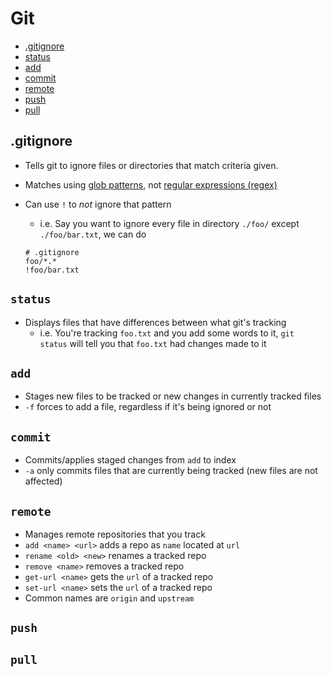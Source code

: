 # Git

+ [.gitignore](#git-gitignore)
+ [status](#git-status)
+ [add](#git-add)
+ [commit](#git-commit)
+ [remote](#git-remote)
+ [push](#git-push)
+ [pull](#git-pull)

## <a id="git-gitignore"></a> .gitignore

+ Tells git to ignore files or directories that match criteria given.
+ Matches using [glob patterns](https://en.wikipedia.org/wiki/Glob_(programming)), not [regular expressions (regex)](https://en.wikipedia.org/wiki/Regular_expression)
+ Can use `!` to *not* ignore that pattern
	+ i.e. Say you want to ignore every file in directory `./foo/` except `./foo/bar.txt`, we can do

	```text
	# .gitignore
	foo/*.*
	!foo/bar.txt
	```

## <a id="git-status"></a> `status`

+ Displays files that have differences between what git's tracking
	+ i.e. You're tracking `foo.txt` and you add some words to it, `git status` will tell you that `foo.txt` had changes made to it

## <a id="git-add"></a> `add`

+ Stages new files to be tracked or new changes in currently tracked files
+ `-f` forces to add a file, regardless if it's being ignored or not

## <a id="git-commit"></a> `commit`

+ Commits/applies staged changes from `add` to index
+ `-a` only commits files that are currently being tracked (new files are not affected)

## <a id="git-remote"></a> `remote`

+ Manages remote repositories that you track
+ `add <name> <url>` adds a repo as `name` located at `url`
+ `rename <old> <new>` renames a tracked repo
+ `remove <name>` removes a tracked repo
+ `get-url <name>` gets the `url` of a tracked repo
+ `set-url <name>` sets the `url` of a tracked repo
+ Common names are `origin` and `upstream`

## <a id="git-push"></a> `push`

## <a id="git-pull"></a> `pull`
